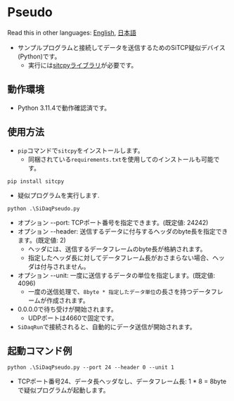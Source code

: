 # Pseudo

Read this in other languages: [English](README.md), [日本語](README.ja.md)

* サンプルプログラムと接続してデータを送信するためのSiTCP疑似デバイス(Python)です。
	* 実行には[sitcpyライブラリ](https://github.com/BeeBeansTechnologies/sitcpy)が必要です。

## 動作環境
* Python 3.11.4で動作確認済です。

## 使用方法
* `pip`コマンドで`sitcpy`をインストールします。
	* 同梱されている`requirements.txt`を使用してのインストールも可能です。

```
pip install sitcpy
```


* 疑似プログラムを実行します.
```
python .\SiDaqPseudo.py
```

* オプション --port: TCPポート番号を指定できます。(既定値: 24242)
* オプション --header: 送信するデータに付与するヘッダのbyte長を指定できます。(既定値: 2)
	* ヘッダには、送信するデータフレームのbyte長が格納されます。
	* 指定したヘッダ長に対してデータフレーム長がおさまらない場合、ヘッダは付与されません。
* オプション --unit: 一度に送信するデータの単位を指定します。(既定値: 4096)
	* 一度の送信処理で、`8byte * 指定したデータ単位`の長さを持つデータフレームが作成されます。　
* 0.0.0.0で待ち受けが開始されます。
	* UDPポートは4660で固定です。　
* `SiDaqRun`で接続されると、自動的にデータ送信が開始されます。

## 起動コマンド例

```
python .\SiDaqPseudo.py --port 24 --header 0 --unit 1
```

* TCPポート番号24、データ長ヘッダなし、データフレーム長: 1 * 8 = 8byteで疑似プログラムが起動します。
